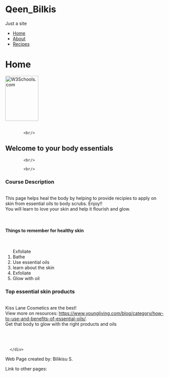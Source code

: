 # Qeen_Bilkis
Just a site
<!DOCTYPE html>
<html>
	<head>
    	<meta charset="utf-8">
			<title> Body Essentials </title>
			<link rel="stylesheet" href="style.css">
	</head>
	<body>
		<nav>
			<div class="wrapper">
				<ul>
					<li><a href="index.html">Home</a></li>
					<li><a href="about.html">About</a></li>
					<li><a href="Recipes.html">Recipes</a></li>
				</ul>
			</div>
		</nav>
		<div class="wrapper">
			<h1> Home </h1>
<a href="https://www.youngliving.com/blog/where-to-apply-essential-oils-on-your-body/">
	<img src="https://encrypted-tbn0.gstatic.com/images?q=tbn:ANd9GcRyhwyWOgZSOJlNDt7H23BhEI5IPrhT80vIDXvD0PVYiqs484qOHvzUt2dN4g&usqp=CAc" alt="W3Schools.com" style="width:104px;height:142px;"></a>
<br/>

<br/>



			<br/>
  <h2>Welcome to your body essentials</h2>

			<br/>

			<br/>
  <h3>Course Description</h3>
  	<p class="paragraph">
			<br/>
      This page helps heal the body by helping to provide recipies to apply on skin from essential oils to body scrubs. Enjoy!!
			<br/>
			You will learn to love your skin and help it flourish and glow.
		</p>
		<br/>
	<h4> Things to remember for healthy skin</h4>
		<br/>
		<ol
			<li>Exfoliate</li>
			<li>Bathe</li>
			<li>Use essential oils</li>
			<li>learn about the skin</li>
			<li>Exfoliate</li>
			<li>Glow with oil </li>
		</ol>
	<h3>Top essential skin products </h3>
	 	<p class="paragraph">
			<br/>
			Kiss Lane Cosmetics are the best!
			<br/>
			View more on resources: <a href="https://sportsrec.kennesaw.edu/owlfit/groupfitness/schedule-classdescriptions.php">
				https://www.youngliving.com/blog/category/how-to-use-and-benefits-of-essential-oils/</a>.
			<br/>
			Get that body to glow with the right products and oils
			<br/>
			<br/>
			<br/>
	<br/>


	  </div>
<footer>
	<p>Web Page created by: Bilikisu S.</p>
	<p>Link to other pages: <a href="https://www.youngliving.com/blog/category/how-to-use-and-benefits-of-essential-oils/</a>.
	</p>
</footer>
	<p><strong>Note:</strong>This is a class project </p>
</body>
</html>
